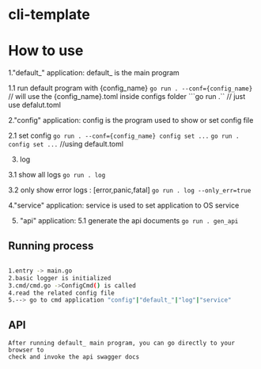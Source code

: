 # cli-template

# How to use

1."default_" application:
default_ is the main program

1.1 run default program with {config_name}
```go run . --conf={config_name}``` // will use the {config_name}.toml inside configs folder
```go run .``  // just use defalut.toml

2."config" application:
config is the program used to show or set config file

2.1 set config
```go run . --conf={config_name} config set ...```
```go run . config set ...```   //using default.toml

3. log

3.1 show all logs
```go run . log```

3.2 only show error logs : [error,panic,fatal]
```go run . log --only_err=true```
 
4."service" application:
service is used to set application to OS service 

5. "api" application:
5.1 generate the api documents
```go run . gen_api```


## Running process

```sh

1.entry -> main.go
2.basic logger is initialized 
3.cmd/cmd.go ->ConfigCmd() is called
4.read the related config file
5.--> go to cmd application "config"|"default_"|"log"|"service"


```

## API

```
After running default_ main program, you can go directly to your browser to 
check and invoke the api swagger docs
```
